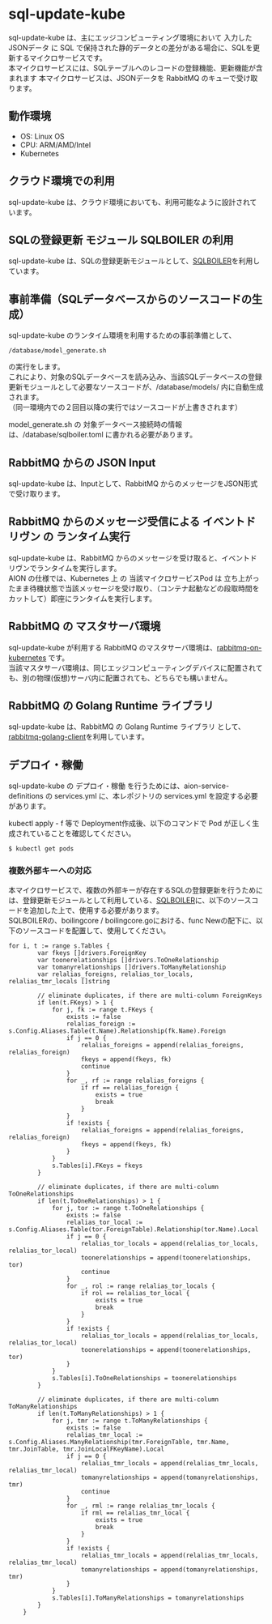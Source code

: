 # sql-update-kube  

sql-update-kube は、主にエッジコンピューティング環境において 入力した JSONデータ に SQL で保持された静的データとの差分がある場合に、SQLを更新するマイクロサービスです。  
本マイクロサービスには、SQLテーブルへのレコードの登録機能、更新機能が含まれます
本マイクロサービスは、JSONデータを RabbitMQ のキューで受け取ります。  

## 動作環境  

* OS: Linux OS  
* CPU: ARM/AMD/Intel  
* Kubernetes  

## クラウド環境での利用  
sql-update-kube は、クラウド環境においても、利用可能なように設計されています。  

## SQLの登録更新 モジュール SQLBOILER の利用
sql-update-kube は、SQLの登録更新モジュールとして、[SQLBOILER](https://github.com/volatiletech/sqlboiler)を利用しています。  

## 事前準備（SQLデータベースからのソースコードの生成）
sql-update-kube のランタイム環境を利用するための事前準備として、  

```
/database/model_generate.sh
```
  
の実行をします。  
これにより、対象のSQLデータベースを読み込み、当該SQLデータベースの登録更新モジュールとして必要なソースコードが、/database/models/ 内に自動生成されます。  
（同一環境内での２回目以降の実行ではソースコードが上書きされます）  

model_generate.sh の 対象データベース接続時の情報は、/database/sqlboiler.toml に書かれる必要があります。    

## RabbitMQ からの JSON Input

sql-update-kube は、Inputとして、RabbitMQ からのメッセージをJSON形式で受け取ります。 

## RabbitMQ からのメッセージ受信による イベントドリヴン の ランタイム実行

sql-update-kube は、RabbitMQ からのメッセージを受け取ると、イベントドリヴンでランタイムを実行します。  
AION の仕様では、Kubernetes 上 の 当該マイクロサービスPod は 立ち上がったまま待機状態で当該メッセージを受け取り、（コンテナ起動などの段取時間をカットして）即座にランタイムを実行します。　

## RabbitMQ の マスタサーバ環境

sql-update-kube が利用する RabbitMQ のマスタサーバ環境は、[rabbitmq-on-kubernetes](https://github.com/latonaio/rabbitmq-on-kubernetes) です。  
当該マスタサーバ環境は、同じエッジコンピューティングデバイスに配置されても、別の物理(仮想)サーバ内に配置されても、どちらでも構いません。

## RabbitMQ の Golang Runtime ライブラリ
sql-update-kube は、RabbitMQ の Golang Runtime ライブラリ として、[rabbitmq-golang-client](https://github.com/latonaio/rabbitmq-golang-client)を利用しています。

## デプロイ・稼働
sql-update-kube の デプロイ・稼働 を行うためには、aion-service-definitions の services.yml に、本レポジトリの services.yml を設定する必要があります。

kubectl apply - f 等で Deployment作成後、以下のコマンドで Pod が正しく生成されていることを確認してください。
```
$ kubectl get pods
```

### 複数外部キーへの対応
本マイクロサービスで、複数の外部キーが存在するSQLの登録更新を行うためには、登録更新モジュールとして利用している、[SQLBOILER](https://github.com/volatiletech/sqlboiler)に、以下のソースコードを追加した上で、使用する必要があります。  
SQLBOILERの、boilingcore / boilingcore.goにおける、func Newの配下に、以下のソースコードを配置して、使用してください。  

```
for i, t := range s.Tables {
        var fkeys []drivers.ForeignKey
        var toonerelationships []drivers.ToOneRelationship
        var tomanyrelationships []drivers.ToManyRelationship
        var relalias_foreigns, relalias_tor_locals, relalias_tmr_locals []string

        // eliminate duplicates, if there are multi-column ForeignKeys
        if len(t.FKeys) > 1 {
            for j, fk := range t.FKeys {
                exists := false
                relalias_foreign := s.Config.Aliases.Table(t.Name).Relationship(fk.Name).Foreign
                if j == 0 {
                    relalias_foreigns = append(relalias_foreigns, relalias_foreign)
                    fkeys = append(fkeys, fk)
                    continue
                }
                for _, rf := range relalias_foreigns {
                    if rf == relalias_foreign {
                        exists = true
                        break
                    }
                }
                if !exists {
                    relalias_foreigns = append(relalias_foreigns, relalias_foreign)
                    fkeys = append(fkeys, fk)
                }
            }
            s.Tables[i].FKeys = fkeys
        }

        // eliminate duplicates, if there are multi-column ToOneRelationships
        if len(t.ToOneRelationships) > 1 {
            for j, tor := range t.ToOneRelationships {
                exists := false
                relalias_tor_local := s.Config.Aliases.Table(tor.ForeignTable).Relationship(tor.Name).Local
                if j == 0 {
                    relalias_tor_locals = append(relalias_tor_locals, relalias_tor_local)
                    toonerelationships = append(toonerelationships, tor)
                    continue
                }
                for _, rol := range relalias_tor_locals {
                    if rol == relalias_tor_local {
                        exists = true
                        break
                    }
                }
                if !exists {
                    relalias_tor_locals = append(relalias_tor_locals, relalias_tor_local)
                    toonerelationships = append(toonerelationships, tor)
                }
            }
            s.Tables[i].ToOneRelationships = toonerelationships
        }

        // eliminate duplicates, if there are multi-column ToManyRelationships
        if len(t.ToManyRelationships) > 1 {
            for j, tmr := range t.ToManyRelationships {
                exists := false
                relalias_tmr_local := s.Config.Aliases.ManyRelationship(tmr.ForeignTable, tmr.Name, tmr.JoinTable, tmr.JoinLocalFKeyName).Local
                if j == 0 {
                    relalias_tmr_locals = append(relalias_tmr_locals, relalias_tmr_local)
                    tomanyrelationships = append(tomanyrelationships, tmr)
                    continue
                }
                for _, rml := range relalias_tmr_locals {
                    if rml == relalias_tmr_local {
                        exists = true
                        break
                    }
                }
                if !exists {
                    relalias_tmr_locals = append(relalias_tmr_locals, relalias_tmr_local)
                    tomanyrelationships = append(tomanyrelationships, tmr)
                }
            }
            s.Tables[i].ToManyRelationships = tomanyrelationships
        }
    }
```
